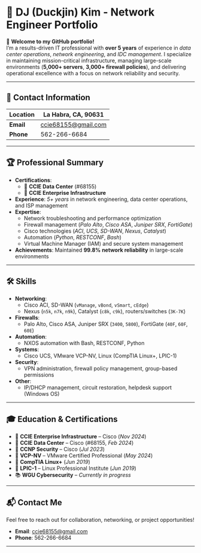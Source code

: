 # 🚀 DJ (Duckjin) Kim - Network Engineer Portfolio

👋 **Welcome to my GitHub portfolio!**  
I’m a results-driven IT professional with **over 5 years** of experience in *data center operations*, *network engineering*, and *IDC management*. I specialize in maintaining mission-critical infrastructure, managing large-scale environments (**5,000+ servers**, **3,000+ firewall policies**), and delivering operational excellence with a focus on network reliability and security.

---

## 📍 Contact Information

| **Location**   | La Habra, CA, 90631          |
|----------------|------------------------------|
| **Email**      | [ccie68155@gmail.com](mailto:ccie68155@gmail.com) |
| **Phone**      | 562-266-6684                 |

---

## 🏆 Professional Summary

- **Certifications**:  
  - 🏅 **CCIE Data Center** (#68155)  
  - 🏅 **CCIE Enterprise Infrastructure**  
- **Experience**: *5+ years* in network engineering, data center operations, and ISP management  
- **Expertise**:  
  - Network troubleshooting and performance optimization  
  - Firewall management (*Palo Alto*, *Cisco ASA*, *Juniper SRX*, *FortiGate*)  
  - Cisco technologies (*ACI*, *UCS*, *SD-WAN*, *Nexus*, *Catalyst*)  
  - Automation (*Python*, *RESTCONF*, *Bash*)  
  - Virtual Machine Manager (IAM) and secure system management  
- **Achievements**: Maintained **99.8% network reliability** in large-scale environments  

---

## 🛠️ Skills

- **Networking**:  
  - Cisco ACI, SD-WAN (`vManage`, `vBond`, `vSmart`, `cEdge`)  
  - Nexus (`n5k`, `n7k`, `n9k`), Catalyst (`c8k`, `c9k`), routers/switches (`3K-7K`)  
- **Firewalls**:  
  - Palo Alto, Cisco ASA, Juniper SRX (`3400`, `5800`), FortiGate (`40F`, `60F`, `60E`)  
- **Automation**:  
  - NXOS automation with Bash, RESTCONF, Python  
- **Systems**:  
  - Cisco UCS, VMware VCP-NV, Linux (CompTIA Linux+, LPIC-1)  
- **Security**:  
  - VPN administration, firewall policy management, group-based permissions  
- **Other**:  
  - IP/DHCP management, circuit restoration, helpdesk support (Windows OS)  

---


## 🎓 Education & Certifications

- 🏅 **CCIE Enterprise Infrastructure** – Cisco (*Nov 2024*)  
- 🏅 **CCIE Data Center** – Cisco (#68155, *Feb 2024*)  
- 🏅 **CCNP Security** – Cisco (*Jul 2023*)  
- 🏅 **VCP-NV** – VMware Certified Professional (*May 2024*)  
- 🏅 **CompTIA Linux+** (*Jun 2019*)  
- 🏅 **LPIC-1** – Linux Professional Institute (*Jun 2019*)  
- 📚 **WGU Cybersecurity** – *Currently in progress*  

---


## 📬 Contact Me

Feel free to reach out for collaboration, networking, or project opportunities!  
- **Email**: [ccie68155@gmail.com](mailto:ccie68155@gmail.com)  
- **Phone**: 562-266-6684  

---
